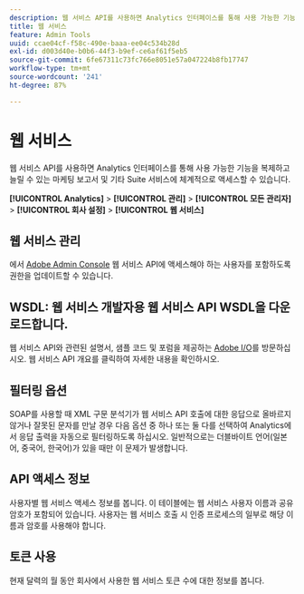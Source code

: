```yaml
---
description: 웹 서비스 API를 사용하면 Analytics 인터페이스를 통해 사용 가능한 기능을 복제하고 늘릴 수 있는 마케팅 보고서 및 기타 Suite 서비스에 체계적으로 액세스할 수 있습니다.
title: 웹 서비스
feature: Admin Tools
uuid: ccae04cf-f58c-490e-baaa-ee04c534b28d
exl-id: d003d40e-b0b6-44f3-b9ef-ce6af61f5eb5
source-git-commit: 6fe67311c73fc766e8051e57a047224b8fb17747
workflow-type: tm+mt
source-wordcount: '241'
ht-degree: 87%

---
```


# 웹 서비스

웹 서비스 API를 사용하면 Analytics 인터페이스를 통해 사용 가능한 기능을 복제하고 늘릴 수 있는 마케팅 보고서 및 기타 Suite 서비스에 체계적으로 액세스할 수 있습니다.

**[!UICONTROL Analytics]** > **[!UICONTROL 관리]** > **[!UICONTROL 모든 관리자]** > **[!UICONTROL 회사 설정]** > **[!UICONTROL 웹 서비스]**

## 웹 서비스 관리

에서 [Adobe Admin Console](https://helpx.adobe.com/kr/enterprise/using/admin-console.html) 웹 서비스 API에 액세스해야 하는 사용자를 포함하도록 권한을 업데이트할 수 있습니다.

## WSDL: 웹 서비스 개발자용 웹 서비스 API WSDL을 다운로드합니다.

웹 서비스 API와 관련된 설명서, 샘플 코드 및 포럼을 제공하는 [Adobe I/O](https://www.adobe.io/apis/experiencecloud/analytics.html)를 방문하십시오. 웹 서비스 API 개요를 클릭하여 자세한 내용을 확인하시오.

## 필터링 옵션

SOAP를 사용할 때 XML 구문 분석기가 웹 서비스 API 호출에 대한 응답으로 올바르지 않거나 잘못된 문자를 만날 경우 다음 옵션 중 하나 또는 둘 다를 선택하여 Analytics에서 응답 출력을 자동으로 필터링하도록 하십시오. 일반적으로는 더블바이트 언어(일본어, 중국어, 한국어)가 있을 때만 이 문제가 발생합니다.

## API 액세스 정보

사용자별 웹 서비스 액세스 정보를 봅니다. 이 테이블에는 웹 서비스 사용자 이름과 공유 암호가 포함되어 있습니다. 사용자는 웹 서비스 호출 시 인증 프로세스의 일부로 해당 이름과 암호를 사용해야 합니다. 

## 토큰 사용

현재 달력의 월 동안 회사에서 사용한 웹 서비스 토큰 수에 대한 정보를 봅니다.
